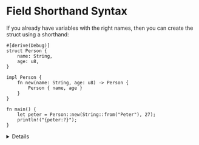 # Field Shorthand Syntax

If you already have variables with the right names, then you can create the
struct using a shorthand:

```rust,editable
#[derive(Debug)]
struct Person {
    name: String,
    age: u8,
}

impl Person {
    fn new(name: String, age: u8) -> Person {
        Person { name, age }
    }
}

fn main() {
    let peter = Person::new(String::from("Peter"), 27);
    println!("{peter:?}");
}
```

<details>

*  The `new` function could be written using `Self` as a type, as it is interchangeable with the struct type name

```rust,ignore
impl Person {
    fn new(name: String, age: u8) -> Self {
        Self { name, age }
    }
}
```    
* Implement the `Default` trait for the struct.

```rust,ignore
impl Default for Person {
    fn default() -> Person {
        Person {
            name: "Bot".to_string(),
            age: 0,
        }
    }
}
```
* Create a new struct by using the default values.
```rust,ignore
    let tmp = Person {
        ..Default::default()
    };
```
* Define some fields and use the default values for the other fields.
```rust,ignore
    let tmp = Person {
        name: "Sam".to_string(),
        ..Default::default()
    };
```

* Methods are defined in the `impl` block.
* Use struct update syntax to define a new structure using `peter`. Note that the variable `peter` will no longer be accessible afterwards.
* Use `{:#?}` when printing structs to request the `Debug` representation.

</details>
